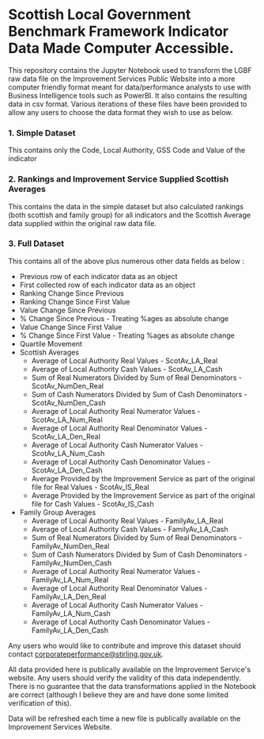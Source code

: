 # Scottish Local Government Benchmark Framework Indicator Data Made Computer Accessible.

This repository contains the Jupyter Notebook used to transform the LGBF raw data file on the Improvement Services Public Website into a more computer friendly format meant for data/performance analysts to use with Business Intelligence tools such as PowerBI. It also contains the resulting data in csv format. Various iterations of these files have been provided to allow any users to choose the data format they wish to use as below.

### 1. Simple Dataset
This contains only the Code, Local Authority, GSS Code and Value of the indicator

### 2. Rankings and Improvement Service Supplied Scottish Averages
This contains the data in the simple dataset but also calculated rankings (both scottish and family group) for all indicators and the Scottish Average data supplied within the original raw data file.

### 3. Full Dataset
This contains all of the above plus numerous other data fields as below : 

- Previous row of each indicator data as an object
- First collected row of each indicator data as an object
- Ranking Change Since Previous
- Ranking Change Since First Value
- Value Change Since Previous
- % Change Since Previous - Treating %ages as absolute change
- Value Change Since First Value
- % Change Since First Value - Treating %ages as absolute change
- Quartile Movement
- Scottish Averages
  - Average of Local Authority Real Values - ScotAv_LA_Real
  - Average of Local Authority Cash Values - ScotAv_LA_Cash
  - Sum of Real Numerators Divided by Sum of Real Denominators - ScotAv_NumDen_Real
  - Sum of Cash Numerators Divided by Sum of Cash Denominators - ScotAv_NumDen_Cash
  - Average of Local Authority Real Numerator Values - ScotAv_LA_Num_Real
  - Average of Local Authority Real Denominator Values - ScotAv_LA_Den_Real
  - Average of Local Authority Cash Numerator Values - ScotAv_LA_Num_Cash
  - Average of Local Authority Cash Denominator Values - ScotAv_LA_Den_Cash
  - Average Provided by the Improvement Service as part of the original file for Real Values - ScotAv_IS_Real
  - Average Provided by the Improvement Service as part of the original file for Cash Values - ScotAv_IS_Cash
- Family Group Averages
  - Average of Local Authority Real Values - FamilyAv_LA_Real
  - Average of Local Authority Cash Values - FamilyAv_LA_Cash
  - Sum of Real Numerators Divided by Sum of Real Denominators - FamilyAv_NumDen_Real
  - Sum of Cash Numerators Divided by Sum of Cash Denominators - FamilyAv_NumDen_Cash
  - Average of Local Authority Real Numerator Values - FamilyAv_LA_Num_Real
  - Average of Local Authority Real Denominator Values - FamilyAv_LA_Den_Real
  - Average of Local Authority Cash Numerator Values - FamilyAv_LA_Num_Cash
  - Average of Local Authority Cash Denominator Values - FamilyAv_LA_Den_Cash

Any users who would like to contribute and improve this dataset should contact corporateperformance@stirling.gov.uk.

All data provided here is publically available on the Improvement Service's website. Any users should verify the validity of this data independently. There is no guarantee that the data transformations applied in the Notebook are correct (although I believe they are and have done some limited verification of this).

Data will be refreshed each time a new file is publically available on the Improvement Services Website.
